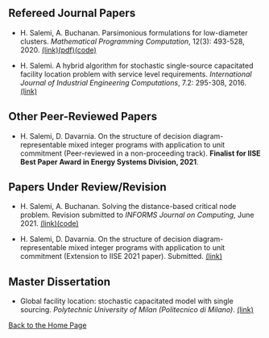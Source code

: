 ## Refereed Journal Papers

- H. Salemi, A. Buchanan. Parsimonious formulations for low-diameter clusters. *Mathematical Programming Computation*, 12(3): 493-528, 2020. [(link)](https://link.springer.com/article/10.1007/s12532-020-00175-6)[(pdf)](https://drive.google.com/file/d/1SgL7xWAeExdoQ3SjR0zertfrOOCoOlWA/view?usp=sharing)[(code)](https://github.com/halisalemi/ParsimoniousKClub)

- H. Salemi. A hybrid algorithm for stochastic single-source capacitated facility location problem
with service level requirements. *International Journal of Industrial Engineering Computations*, 7.2: 295-308, 2016. [(link)](http://m.growingscience.com/ijiec/Vol7/IJIEC_2015_37.pdf)

## Other Peer-Reviewed Papers

- H. Salemi, D. Davarnia. On the structure of decision diagram-representable mixed integer programs with application to unit commitment (Peer-reviewed in a non-proceeding track).
 **Finalist for IISE Best Paper Award in Energy Systems Division, 2021**.


## Papers Under Review/Revision

- H. Salemi, A. Buchanan. Solving the distance-based critical node problem. Revision submitted to *INFORMS Journal on Computing*, June 2021. [(link)](http://www.optimization-online.org/DB_HTML/2020/04/7751.html)[(code)](https://github.com/halisalemi/DCNP)

- H. Salemi, D. Davarnia. On the structure of decision diagram-representable mixed integer programs with application to unit commitment (Extension to IISE 2021 paper). Submitted. [(link)](http://www.optimization-online.org/DB_HTML/2021/01/8234.html)

## Master Dissertation 

- Global facility location: stochastic capacitated model with single sourcing. *Polytechnic University of Milan (Politecnico di Milano)*. [(link)](https://www.politesi.polimi.it/handle/10589/108091)


[Back to the Home Page](./README.md)
